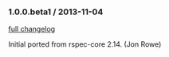 ### 1.0.0.beta1 / 2013-11-04
[full changelog](https://github.com/rspec/rspec-autotest/compare/72b712fa4447357c7c0c16d7470a8a74e3f667da...v1.0.0.beta1)

Initial ported from rspec-core 2.14. (Jon Rowe)
